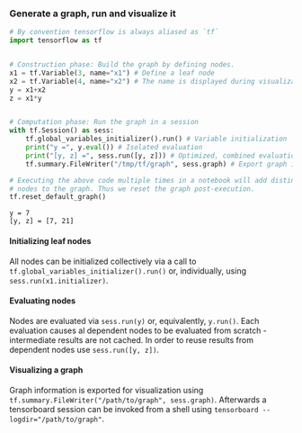 
### Generate a graph, run and visualize it


```python
# By convention tensorflow is always aliased as `tf`
import tensorflow as tf


# Construction phase: Build the graph by defining nodes.
x1 = tf.Variable(3, name="x1") # Define a leaf node
x2 = tf.Variable(4, name="x2") # The name is displayed during visualization
y = x1+x2
z = x1*y


# Computation phase: Run the graph in a session
with tf.Session() as sess:
    tf.global_variables_initializer().run() # Variable initialization
    print("y =", y.eval()) # Isolated evaluation
    print("[y, z] =", sess.run([y, z])) # Optimized, combined evaluation
    tf.summary.FileWriter("/tmp/tf/graph", sess.graph) # Export graph information

# Executing the above code multiple times in a notebook will add distinct
# nodes to the graph. Thus we reset the graph post-execution.
tf.reset_default_graph()
```

    y = 7
    [y, z] = [7, 21]


#### Initializing leaf nodes

All nodes can be initialized collectively via a call to `tf.global_variables_initializer().run()` or, individually, using `sess.run(x1.initializer)`.

#### Evaluating nodes

Nodes are evaluated via `sess.run(y)` or, equivalently, `y.run()`. Each evaluation causes al dependent nodes to be evaluated from scratch - intermediate results are not cached. In order to reuse results from dependent nodes use `sess.run([y, z])`.

#### Visualizing a graph

Graph information is exported for visualization using `tf.summary.FileWriter("/path/to/graph", sess.graph)`. Afterwards a tensorboard session can be invoked from a shell using `tensorboard --logdir="/path/to/graph"`.
